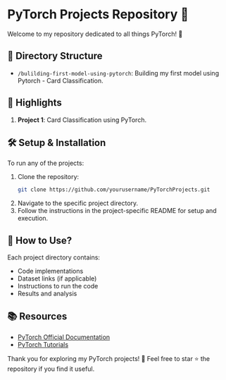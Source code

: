 # PyTorch Projects Repository 🚀

Welcome to my repository dedicated to all things PyTorch! 🌟

## 📂 Directory Structure

- `/bulilding-first-model-using-pytorch`: Building my first model using Pytorch - Card Classification.


## 🌟 Highlights

1. **Project 1**: Card Classification using PyTorch.




## 🛠️ Setup & Installation

To run any of the projects:
1. Clone the repository:
    ```bash
    git clone https://github.com/yourusername/PyTorchProjects.git
    ```
2. Navigate to the specific project directory.
3. Follow the instructions in the project-specific README for setup and execution.

## 🤖 How to Use?

Each project directory contains:
- Code implementations
- Dataset links (if applicable)
- Instructions to run the code
- Results and analysis

## 📚 Resources

- [PyTorch Official Documentation](https://pytorch.org/docs/stable/index.html)
- [PyTorch Tutorials](https://pytorch.org/tutorials/)




Thank you for exploring my PyTorch projects! 🌟 Feel free to star ⭐ the repository if you find it useful.
